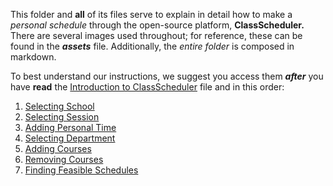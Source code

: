 This folder and **all** of its files serve to explain in detail how to make a _personal schedule_ through the open-source platform, **ClassScheduler.** There are several images used throughout; for reference, these can be found in the **_assets_** file. Additionally, the _entire folder_ is composed in markdown. 

To best understand our instructions, we suggest you access them **_after_** you have **read** the [Introduction to ClassScheduler](1-Introduction%20to%20ClassScheduler) file and in this order:
1. [Selecting School](1-Selecting%20School.md)
2. [Selecting Session](2-Selecting%20Session.md)
3. [Adding Personal Time](https://github.com/umwrit350sp17/team6/blob/master/teamdocs/DRAFT%201/2-Using%20ClassScheduler%20to%20Make%20a%20Personal%20Schedule/3-Adding%20Personal%20Time.md)
4. [Selecting Department](https://github.com/umwrit350sp17/team6/blob/master/teamdocs/DRAFT%201/2-Using%20ClassScheduler%20to%20Make%20a%20Personal%20Schedule/4-Selecting%20Department.md)
5. [Adding Courses](https://github.com/umwrit350sp17/team6/blob/master/teamdocs/DRAFT%201/2-Using%20ClassScheduler%20to%20Make%20a%20Personal%20Schedule/5-Adding%20Courses.md)
6. [Removing Courses](https://github.com/umwrit350sp17/team6/blob/master/teamdocs/DRAFT%201/2-Using%20ClassScheduler%20to%20Make%20a%20Personal%20Schedule/6-Removing%20Courses.md)
7. [Finding Feasible Schedules](https://github.com/umwrit350sp17/team6/blob/master/teamdocs/DRAFT%201/2-Using%20ClassScheduler%20to%20Make%20a%20Personal%20Schedule/7-Finding%20Feasible%20Schedules.md)
